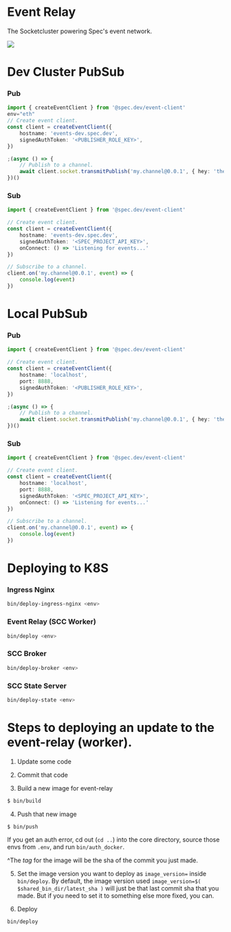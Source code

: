 # Event Relay

The Socketcluster powering Spec's event network.

![](https://dbjzhg7yxqn0y.cloudfront.net/event-relay-architecture.png)

# Dev Cluster PubSub

### Pub

```typescript
import { createEventClient } from '@spec.dev/event-client'
env="eth"
// Create event client.
const client = createEventClient({ 
    hostname: 'events-dev.spec.dev',
    signedAuthToken: '<PUBLISHER_ROLE_KEY>',
})

;(async () => {
    // Publish to a channel.
    await client.socket.transmitPublish('my.channel@0.0.1', { hey: 'there' })
})()
```

### Sub

```typescript
import { createEventClient } from '@spec.dev/event-client'

// Create event client.
const client = createEventClient({ 
    hostname: 'events-dev.spec.dev',
    signedAuthToken: '<SPEC_PROJECT_API_KEY>',
    onConnect: () => 'Listening for events...'
})

// Subscribe to a channel.
client.on('my.channel@0.0.1', event) => {
    console.log(event)
})
```

# Local PubSub

### Pub

```typescript
import { createEventClient } from '@spec.dev/event-client'

// Create event client.
const client = createEventClient({ 
    hostname: 'localhost',
    port: 8888,
    signedAuthToken: '<PUBLISHER_ROLE_KEY>',
})

;(async () => {
    // Publish to a channel.
    await client.socket.transmitPublish('my.channel@0.0.1', { hey: 'there' })
})()
```

### Sub

```typescript
import { createEventClient } from '@spec.dev/event-client'

// Create event client.
const client = createEventClient({ 
    hostname: 'localhost',
    port: 8888,
    signedAuthToken: '<SPEC_PROJECT_API_KEY>',
    onConnect: () => 'Listening for events...'
})

// Subscribe to a channel.
client.on('my.channel@0.0.1', event) => {
    console.log(event)
})
```

# Deploying to K8S

### Ingress Nginx

```bash
bin/deploy-ingress-nginx <env>
```

### Event Relay (SCC Worker)

```bash
bin/deploy <env>
```

### SCC Broker

```bash
bin/deploy-broker <env>
```

### SCC State Server

```bash
bin/deploy-state <env>
```

# Steps to deploying an update to the event-relay (worker).

1) Update some code

2) Commit that code

3) Build a new image for event-relay

```bash
$ bin/build
```

4) Push that new image

```bash
$ bin/push
```

If you get an auth error, cd out (`cd ..`) into the core directory, source those envs from `.env`, and run `bin/auth_docker`.

^The *tag* for the image will be the sha of the commit you just made.

5) Set the image version you want to deploy as `image_version=` inside `bin/deploy`. By default, the image version used `image_version=$( $shared_bin_dir/latest_sha )` will just be that last commit sha that you made. But if you need to set it to something else more fixed, you can.

6) Deploy

```bash
bin/deploy
```